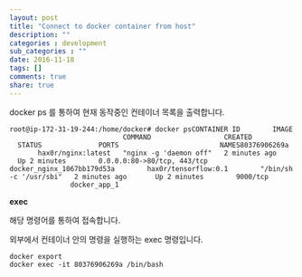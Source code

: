 ```yaml
---
layout: post
title: "Connect to docker container from host"
description: ""
categories : development
sub_categories : ""
date: 2016-11-18
tags: []
comments: true
share: true
---
```


docker ps 를 통하여 현재 동작중인 컨테이너 목록을 출력합니다.

  

    root@ip-172-31-19-244:/home/docker# docker psCONTAINER ID        IMAGE                             COMMAND                  CREATED             STATUS              PORTS                         NAMES80376906269a        hax0r/nginx:latest   "nginx -g 'daemon off"   2 minutes ago       Up 2 minutes        0.0.0.0:80->80/tcp, 443/tcp   docker_nginx_1067bb179d53a        hax0r/tensorflow:0.1        "/bin/sh -c '/usr/sbi"   2 minutes ago       Up 2 minutes        9000/tcp                      docker_app_1

  

**exec**

해당 명령어를 통하여 접속합니다.

외부에서 컨테이너 안의 명령을 실행하는 exec 명령입니다.

  

    docker export    
    docker exec -it 80376906269a /bin/bash

